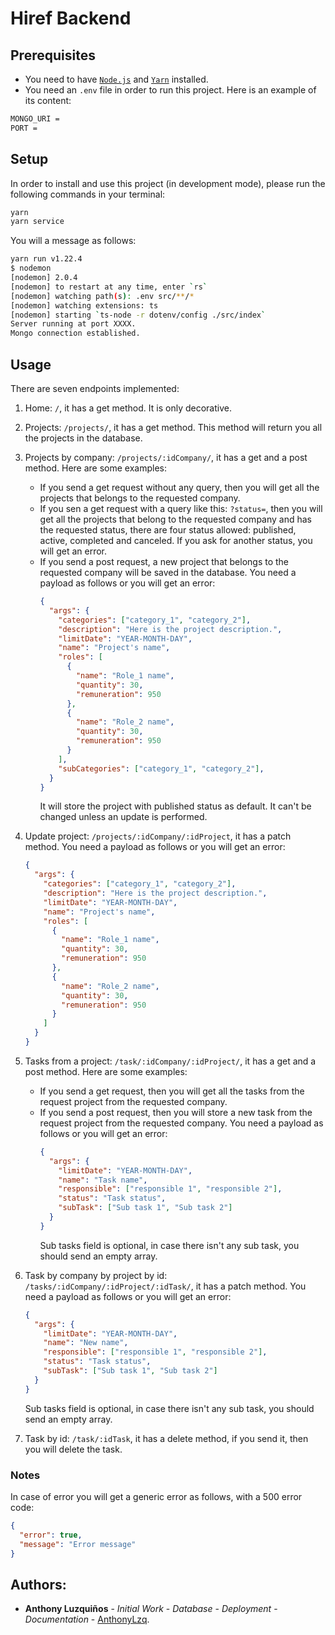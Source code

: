 # Hiref Backend

## Prerequisites

- You need to have [`Node.js`](https://nodejs.org/en/) and [`Yarn`](https://yarnpkg.com/) installed.
- You need an `.env` file in order to run this project. Here is an example of its content:

```bash
MONGO_URI =
PORT =
```

## Setup

In order to install and use this project (in development mode), please run the following commands in your terminal:

```bash
yarn
yarn service
```

You will a message as follows:

```bash
yarn run v1.22.4
$ nodemon
[nodemon] 2.0.4
[nodemon] to restart at any time, enter `rs`
[nodemon] watching path(s): .env src/**/*
[nodemon] watching extensions: ts
[nodemon] starting `ts-node -r dotenv/config ./src/index`
Server running at port XXXX.
Mongo connection established.
```

## Usage

There are seven endpoints implemented:

1. Home: `/`, it has a get method. It is only decorative.
2. Projects: `/projects/`, it has a get method. This method will return you all the projects in the database.
3. Projects by company: `/projects/:idCompany/`, it has a get and a post method. Here are some examples:
   - If you send a get request without any query, then you will get all the projects that belongs to the requested company.
   - If you sen a get request with a query like this: `?status=`, then you will get all the projects that belong to the requested company and has the requested status, there are four status allowed: published, active, completed and canceled. If you ask for another status, you will get an error.
   - If you send a post request, a new project that belongs to the requested company will be saved in the database. You need a payload as follows or you will get an error:
     ```json
     {
       "args": {
         "categories": ["category_1", "category_2"],
         "description": "Here is the project description.",
         "limitDate": "YEAR-MONTH-DAY",
         "name": "Project's name",
         "roles": [
           {
             "name": "Role_1 name",
             "quantity": 30,
             "remuneration": 950
           },
           {
             "name": "Role_2 name",
             "quantity": 30,
             "remuneration": 950
           }
         ],
         "subCategories": ["category_1", "category_2"],
       }
     }
     ```
     It will store the project with published status as default. It can't be changed unless an update is performed.
4. Update project: `/projects/:idCompany/:idProject`, it has a patch method. You need a payload as follows or you will get an error:
   ```json
   {
     "args": {
       "categories": ["category_1", "category_2"],
       "description": "Here is the project description.",
       "limitDate": "YEAR-MONTH-DAY",
       "name": "Project's name",
       "roles": [
         {
           "name": "Role_1 name",
           "quantity": 30,
           "remuneration": 950
         },
         {
           "name": "Role_2 name",
           "quantity": 30,
           "remuneration": 950
         }
       ]
     }
   }
   ```
5. Tasks from a project: `/task/:idCompany/:idProject/`, it has a get and a post method. Here are some examples:
   - If you send a get request, then you will get all the tasks from the request project from the requested company.
   - If you send a post request, then you will store a new task from the request project from the requested company. You need a payload as follows or you will get an error:
     ```json
     {
       "args": {
         "limitDate": "YEAR-MONTH-DAY",
         "name": "Task name",
         "responsible": ["responsible 1", "responsible 2"],
         "status": "Task status",
         "subTask": ["Sub task 1", "Sub task 2"]
       }
     }
     ```
     Sub tasks field is optional, in case there isn't any sub task, you should send an empty array.
6. Task by company by project by id: `/tasks/:idCompany/:idProject/:idTask/`, it has a patch method. You need a payload as follows or you will get an error:

   ```json
   {
     "args": {
       "limitDate": "YEAR-MONTH-DAY",
       "name": "New name",
       "responsible": ["responsible 1", "responsible 2"],
       "status": "Task status",
       "subTask": ["Sub task 1", "Sub task 2"]
     }
   }
   ```

   Sub tasks field is optional, in case there isn't any sub task, you should send an empty array.

7. Task by id: `/task/:idTask`, it has a delete method, if you send it, then you will delete the task.

### Notes

In case of error you will get a generic error as follows, with a 500 error code:

```json
{
  "error": true,
  "message": "Error message"
}
```

## Authors:

- **Anthony Luzquiños** - _Initial Work_ - _Database_ - _Deployment_ - _Documentation_ - [AnthonyLzq](https://github.com/AnthonyLzq).
